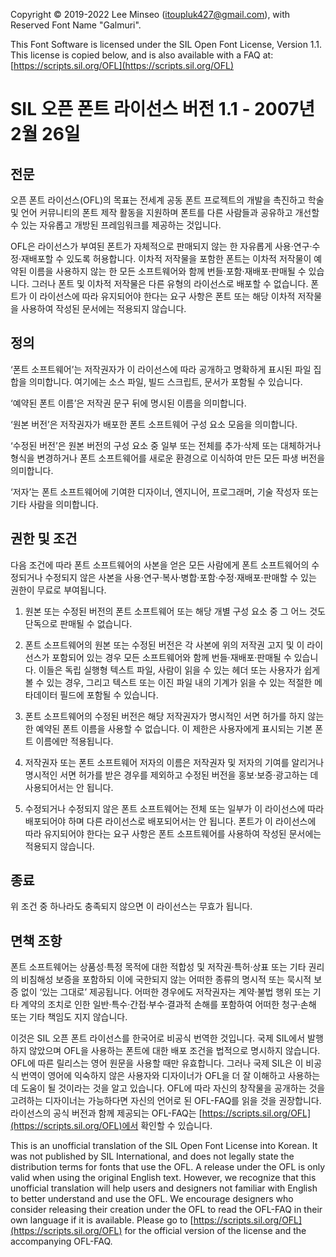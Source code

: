 Copyright &copy; 2019-2022 Lee Minseo (itoupluk427@gmail.com), with Reserved Font Name "Galmuri".

This Font Software is licensed under the SIL Open Font License, Version 1.1. This license is copied below, and is also available with a FAQ at: [https://scripts.sil.org/OFL](https://scripts.sil.org/OFL)

# SIL 오픈 폰트 라이선스 버전 1.1 - 2007년 2월 26일

## 전문

오픈 폰트 라이선스(OFL)의 목표는 전세계 공동 폰트 프로젝트의 개발을 촉진하고 학술 및 언어 커뮤니티의 폰트 제작 활동을 지원하며 폰트를 다른 사람들과 공유하고 개선할 수 있는 자유롭고 개방된 프레임워크를 제공하는 것입니다.

OFL은 라이선스가 부여된 폰트가 자체적으로 판매되지 않는 한 자유롭게 사용·연구·수정·재배포할 수 있도록 허용합니다. 이차적 저작물을 포함한 폰트는 이차적 저작물이 예약된 이름을 사용하지 않는 한 모든 소프트웨어와 함께 번들·포함·재배포·판매될 수 있습니다. 그러나 폰트 및 이차적 저작물은 다른 유형의 라이선스로 배포할 수 없습니다. 폰트가 이 라이선스에 따라 유지되어야 한다는 요구 사항은 폰트 또는 해당 이차적 저작물을 사용하여 작성된 문서에는 적용되지 않습니다.

## 정의

‘폰트 소프트웨어’는 저작권자가 이 라이선스에 따라 공개하고 명확하게 표시된 파일 집합을 의미합니다. 여기에는 소스 파일, 빌드 스크립트, 문서가 포함될 수 있습니다.

‘예약된 폰트 이름’은 저작권 문구 뒤에 명시된 이름을 의미합니다.

‘원본 버전’은 저작권자가 배포한 폰트 소프트웨어 구성 요소 모음을 의미합니다.

‘수정된 버전’은 원본 버전의 구성 요소 중 일부 또는 전체를 추가·삭제 또는 대체하거나 형식을 변경하거나 폰트 소프트웨어를 새로운 환경으로 이식하여 만든 모든 파생 버전을 의미합니다.

‘저자’는 폰트 소프트웨어에 기여한 디자이너, 엔지니어, 프로그래머, 기술 작성자 또는 기타 사람을 의미합니다.

## 권한 및 조건

다음 조건에 따라 폰트 소프트웨어의 사본을 얻은 모든 사람에게 폰트 소프트웨어의 수정되거나 수정되지 않은 사본을 사용·연구·복사·병합·포함·수정·재배포·판매할 수 있는 권한이 무료로 부여됩니다.

1. 원본 또는 수정된 버전의 폰트 소프트웨어 또는 해당 개별 구성 요소 중 그 어느 것도 단독으로 판매될 수 없습니다.

2. 폰트 소프트웨어의 원본 또는 수정된 버전은 각 사본에 위의 저작권 고지 및 이 라이선스가 포함되어 있는 경우 모든 소프트웨어와 함께 번들·재배포·판매될 수 있습니다. 이들은 독립 실행형 텍스트 파일, 사람이 읽을 수 있는 헤더 또는 사용자가 쉽게 볼 수 있는 경우, 그리고 텍스트 또는 이진 파일 내의 기계가 읽을 수 있는 적절한 메타데이터 필드에 포함될 수 있습니다.

3. 폰트 소프트웨어의 수정된 버전은 해당 저작권자가 명시적인 서면 허가를 하지 않는 한 예약된 폰트 이름을 사용할 수 없습니다. 이 제한은 사용자에게 표시되는 기본 폰트 이름에만 적용됩니다.

4. 저작권자 또는 폰트 소프트웨어 저자의 이름은 저작권자 및 저자의 기여를 알리거나 명시적인 서면 허가를 받은 경우를 제외하고 수정된 버전을 홍보·보증·광고하는 데 사용되어서는 안 됩니다.

5. 수정되거나 수정되지 않은 폰트 소프트웨어는 전체 또는 일부가 이 라이선스에 따라 배포되어야 하며 다른 라이선스로 배포되어서는 안 됩니다. 폰트가 이 라이선스에 따라 유지되어야 한다는 요구 사항은 폰트 소프트웨어를 사용하여 작성된 문서에는 적용되지 않습니다.

## 종료

위 조건 중 하나라도 충족되지 않으면 이 라이선스는 무효가 됩니다.

## 면책 조항

폰트 소프트웨어는 상품성·특정 목적에 대한 적합성 및 저작권·특허·상표 또는 기타 권리의 비침해성 보증을 포함하되 이에 국한되지 않는 어떠한 종류의 명시적 또는 묵시적 보증 없이 ‘있는 그대로’ 제공됩니다. 어떠한 경우에도 저작권자는 계약·불법 행위 또는 기타 계약의 조치로 인한 일반·특수·간접·부수·결과적 손해를 포함하여 어떠한 청구·손해 또는 기타 책임도 지지 않습니다.

이것은 SIL 오픈 폰트 라이선스를 한국어로 비공식 번역한 것입니다. 국제 SIL에서 발행하지 않았으며 OFL을 사용하는 폰트에 대한 배포 조건을 법적으로 명시하지 않습니다. OFL에 따른 릴리스는 영어 원문을 사용할 때만 유효합니다. 그러나 국제 SIL은 이 비공식 번역이 영어에 익숙하지 않은 사용자와 디자이너가 OFL을 더 잘 이해하고 사용하는 데 도움이 될 것이라는 것을 알고 있습니다. OFL에 따라 자신의 창작물을 공개하는 것을 고려하는 디자이너는 가능하다면 자신의 언어로 된 OFL-FAQ를 읽을 것을 권장합니다. 라이선스의 공식 버전과 함께 제공되는 OFL-FAQ는 [https://scripts.sil.org/OFL](https://scripts.sil.org/OFL)에서 확인할 수 있습니다.

This is an unofficial translation of the SIL Open Font License into Korean. It was not published by SIL International, and does not legally state the distribution terms for fonts that use the OFL. A release under the OFL is only valid when using the original English text. However, we recognize that this unofficial translation will help users and designers not familiar with English to better understand and use the OFL. We encourage designers who consider releasing their creation under the OFL to read the OFL-FAQ in their own language if it is available. Please go to [https://scripts.sil.org/OFL](https://scripts.sil.org/OFL) for the official version of the license and the accompanying OFL-FAQ.
